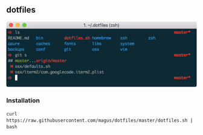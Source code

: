 ## dotfiles

![Screenshot of dotfiles terminal](https://raw.githubusercontent.com/magus/dotfiles/master/dotfiles.png)

### Installation
`curl https://raw.githubusercontent.com/magus/dotfiles/master/dotfiles.sh | bash`
